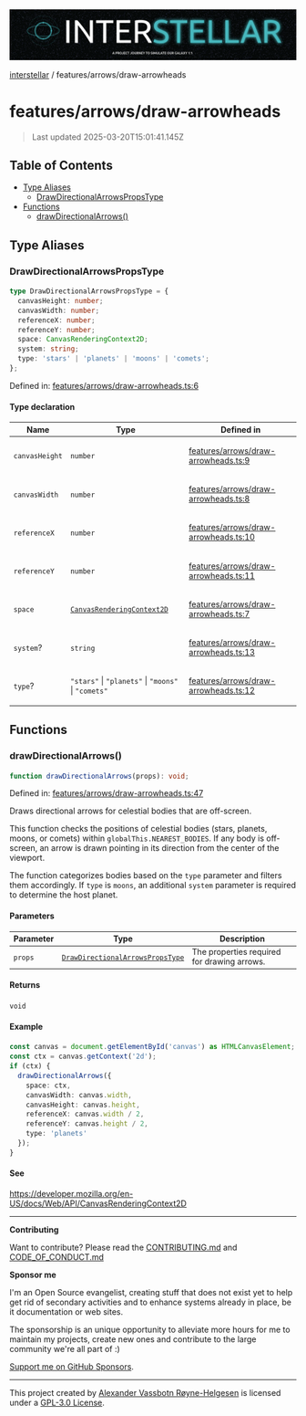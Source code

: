 <div><img alt="SPECCER logo" src="https://raw.githubusercontent.com/phun-ky/interstellar/main/public/interstellar-header.png" style="max-height:120px;"/></div>

[interstellar](../../README.md) / features/arrows/draw-arrowheads

# features/arrows/draw-arrowheads

> Last updated 2025-03-20T15:01:41.145Z

## Table of Contents

- [Type Aliases](#type-aliases)
  - [DrawDirectionalArrowsPropsType](#drawdirectionalarrowspropstype)
- [Functions](#functions)
  - [drawDirectionalArrows()](#drawdirectionalarrows)

## Type Aliases

### DrawDirectionalArrowsPropsType

```ts
type DrawDirectionalArrowsPropsType = {
  canvasHeight: number;
  canvasWidth: number;
  referenceX: number;
  referenceY: number;
  space: CanvasRenderingContext2D;
  system: string;
  type: 'stars' | 'planets' | 'moons' | 'comets';
};
```

Defined in:
[features/arrows/draw-arrowheads.ts:6](https://github.com/phun-ky/interstellar/blob/main/src/features/arrows/draw-arrowheads.ts#L6)

#### Type declaration

<table>
<thead>
<tr>
<th>Name</th>
<th>Type</th>
<th>Defined in</th>
</tr>
</thead>
<tbody>
<tr>
<td>

<a id="canvasheight"></a> `canvasHeight`

</td>
<td>

`number`

</td>
<td>

[features/arrows/draw-arrowheads.ts:9](https://github.com/phun-ky/interstellar/blob/main/src/features/arrows/draw-arrowheads.ts#L9)

</td>
</tr>
<tr>
<td>

<a id="canvaswidth"></a> `canvasWidth`

</td>
<td>

`number`

</td>
<td>

[features/arrows/draw-arrowheads.ts:8](https://github.com/phun-ky/interstellar/blob/main/src/features/arrows/draw-arrowheads.ts#L8)

</td>
</tr>
<tr>
<td>

<a id="referencex"></a> `referenceX`

</td>
<td>

`number`

</td>
<td>

[features/arrows/draw-arrowheads.ts:10](https://github.com/phun-ky/interstellar/blob/main/src/features/arrows/draw-arrowheads.ts#L10)

</td>
</tr>
<tr>
<td>

<a id="referencey"></a> `referenceY`

</td>
<td>

`number`

</td>
<td>

[features/arrows/draw-arrowheads.ts:11](https://github.com/phun-ky/interstellar/blob/main/src/features/arrows/draw-arrowheads.ts#L11)

</td>
</tr>
<tr>
<td>

<a id="space"></a> `space`

</td>
<td>

[`CanvasRenderingContext2D`](https://developer.mozilla.org/docs/Web/API/CanvasRenderingContext2D)

</td>
<td>

[features/arrows/draw-arrowheads.ts:7](https://github.com/phun-ky/interstellar/blob/main/src/features/arrows/draw-arrowheads.ts#L7)

</td>
</tr>
<tr>
<td>

<a id="system"></a> `system`?

</td>
<td>

`string`

</td>
<td>

[features/arrows/draw-arrowheads.ts:13](https://github.com/phun-ky/interstellar/blob/main/src/features/arrows/draw-arrowheads.ts#L13)

</td>
</tr>
<tr>
<td>

<a id="type"></a> `type`?

</td>
<td>

`"stars"` | `"planets"` | `"moons"` | `"comets"`

</td>
<td>

[features/arrows/draw-arrowheads.ts:12](https://github.com/phun-ky/interstellar/blob/main/src/features/arrows/draw-arrowheads.ts#L12)

</td>
</tr>
</tbody>
</table>

## Functions

### drawDirectionalArrows()

```ts
function drawDirectionalArrows(props): void;
```

Defined in:
[features/arrows/draw-arrowheads.ts:47](https://github.com/phun-ky/interstellar/blob/main/src/features/arrows/draw-arrowheads.ts#L47)

Draws directional arrows for celestial bodies that are off-screen.

This function checks the positions of celestial bodies (stars, planets, moons,
or comets) within `globalThis.NEAREST_BODIES`. If any body is off-screen, an
arrow is drawn pointing in its direction from the center of the viewport.

The function categorizes bodies based on the `type` parameter and filters them
accordingly. If `type` is `moons`, an additional `system` parameter is required
to determine the host planet.

#### Parameters

| Parameter | Type                                                                                  | Description                                 |
| --------- | ------------------------------------------------------------------------------------- | ------------------------------------------- |
| `props`   | [`DrawDirectionalArrowsPropsType`](draw-arrowheads.md#drawdirectionalarrowspropstype) | The properties required for drawing arrows. |

#### Returns

`void`

#### Example

```ts
const canvas = document.getElementById('canvas') as HTMLCanvasElement;
const ctx = canvas.getContext('2d');
if (ctx) {
  drawDirectionalArrows({
    space: ctx,
    canvasWidth: canvas.width,
    canvasHeight: canvas.height,
    referenceX: canvas.width / 2,
    referenceY: canvas.height / 2,
    type: 'planets'
  });
}
```

#### See

<https://developer.mozilla.org/en-US/docs/Web/API/CanvasRenderingContext2D>

---

**Contributing**

Want to contribute? Please read the
[CONTRIBUTING.md](https://github.com/phun-ky/interstellar/blob/main/CONTRIBUTING.md)
and
[CODE_OF_CONDUCT.md](https://github.com/phun-ky/interstellar/blob/main/CODE_OF_CONDUCT.md)

**Sponsor me**

I'm an Open Source evangelist, creating stuff that does not exist yet to help
get rid of secondary activities and to enhance systems already in place, be it
documentation or web sites.

The sponsorship is an unique opportunity to alleviate more hours for me to
maintain my projects, create new ones and contribute to the large community
we're all part of :)

[Support me on GitHub Sponsors](https://github.com/sponsors/phun-ky).

---

This project created by [Alexander Vassbotn Røyne-Helgesen](http://phun-ky.net)
is licensed under a
[GPL-3.0 License](https://choosealicense.com/licenses/gpl-3.0/).
